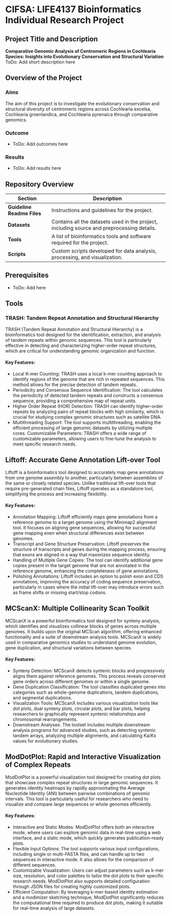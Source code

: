 # **CIFSA: LIFE4137 Bioinformatics Individual Research Project**

## **Project Title and Description**
**Comparative Genomic Analysis of Centromeric Regions in Cochlearia Species: Insights into Evolutionary Conservation and Structural Variation**  
ToDo: Add short description here

## **Overview of the Project**
### **Aims**
The aim of this project is to investigate the evolutionary conservation and structural diversity of centromeric regions across Cochlearia excelsa, Cochlearia groenlandica, and Cochlearia pyrenaica through comparative genomics. 
### **Outcome**
- ToDo: Add outcomes here

### **Results**
- ToDo: Add results here

## **Repository Overview**

| Section                     | Description                                                                      |
|-----------------------------|----------------------------------------------------------------------------------|
| **Guideline Readme Files**  | Instructions and guidelines for the project.                                     |
| **Datasets**                | Contains all the datasets used in the project, including source and preprocessing details. |
| **Tools**                   | A list of bioinformatics tools and software required for the project.            |
| **Scripts**                 | Custom scripts developed for data analysis, processing, and visualization.       |

## **Prerequisites**
- ToDo: Add here

## Tools

### TRASH: Tandem Repeat Annotation and Structural Hierarchy 
TRASH (Tandem Repeat Annotation and Structural Hierarchy) is a bioinformatics tool designed for the identification, extraction, and analysis of tandem repeats within genomic sequences. This tool is particularly effective in detecting and characterizing higher-order repeat structures, which are critical for understanding genomic organization and function.

#### Key Features:
- Local K-mer Counting: TRASH uses a local k-mer counting approach to identify regions of the genome that are rich in repeated sequences. This method allows for the precise detection of tandem repeats.
- Periodicity and Consensus Sequence Identification: The tool calculates the periodicity of detected tandem repeats and constructs a consensus sequence, providing a comprehensive map of repeat units.
- Higher Order Repeat (HOR) Detection: TRASH can identify higher-order repeats by analyzing pairs of repeat blocks with high similarity, which is crucial for studying complex genomic structures such as satellite DNA.
- Multithreading Support: The tool supports multithreading, enabling the efficient processing of large genomic datasets by utilizing multiple cores.
Customizable Parameters: TRASH offers a wide range of customizable parameters, allowing users to fine-tune the analysis to meet specific research needs.

## Liftoff: Accurate Gene Annotation Lift-over Tool
Liftoff is a bioinformatics tool designed to accurately map gene annotations from one genome assembly to another, particularly between assemblies of the same or closely related species. Unlike traditional lift-over tools that require pre-generated chain files, Liftoff operates as a standalone tool, simplifying the process and increasing flexibility.

#### Key Features:
- Annotation Mapping: Liftoff efficiently maps gene annotations from a reference genome to a target genome using the Minimap2 alignment tool. It focuses on aligning gene sequences, allowing for successful gene mapping even when structural differences exist between genomes.
- Transcript and Gene Structure Preservation: Liftoff preserves the structure of transcripts and genes during the mapping process, ensuring that exons are aligned in a way that maximizes sequence identity.
- Handling of Multiple Gene Copies: The tool can identify additional gene copies present in the target genome that are not annotated in the reference genome, enhancing the completeness of gene annotations.
- Polishing Annotations: Liftoff includes an option to polish exon and CDS annotations, improving the accuracy of coding sequence preservation, particularly in cases where the initial lift-over may introduce errors such as frame shifts or missing start/stop codons.

## MCScanX: Multiple Collinearity Scan Toolkit
MCScanX is a powerful bioinformatics tool designed for synteny analysis, which identifies and visualizes collinear blocks of genes across multiple genomes. It builds upon the original MCScan algorithm, offering enhanced functionality and a suite of downstream analysis tools. MCScanX is widely used in comparative genomics studies to understand genome evolution, gene duplication, and structural variations between species.

#### Key Features:
- Synteny Detection: MCScanX detects syntenic blocks and progressively aligns them against reference genomes. This process reveals conserved gene orders across different genomes or within a single genome.
- Gene Duplication Classification: The tool classifies duplicated genes into categories such as whole-genome duplications, tandem duplications, and segmental duplications.
- Visualization Tools: MCScanX includes various visualization tools like dot plots, dual synteny plots, circular plots, and bar plots, helping researchers to graphically represent syntenic relationships and chromosomal rearrangements.
- Downstream Analyses: The toolset includes multiple downstream analysis programs for advanced studies, such as detecting syntenic tandem arrays, analyzing multiple alignments, and calculating Ka/Ks values for evolutionary studies.

## ModDotPlot: Rapid and Interactive Visualization of Complex Repeats
ModDotPlot is a powerful visualization tool designed for creating dot plots that showcase complex repeat structures in large genomic sequences. It generates identity heatmaps by rapidly approximating the Average Nucleotide Identity (ANI) between pairwise combinations of genomic intervals. This tool is particularly useful for researchers who need to visualize and compare large sequences or whole genomes efficiently.

#### Key Features:
- Interactive and Static Modes: ModDotPlot offers both an interactive mode, where users can explore genomic data in real-time using a web interface, and a static mode, which quickly generates publication-ready plots.
- Flexible Input Options: The tool supports various input configurations, including single or multi-FASTA files, and can handle up to two sequences in interactive mode. It also allows for the comparison of different sequences.
- Customizable Visualization: Users can adjust parameters such as k-mer size, resolution, and color palettes to tailor the dot plots to their specific research needs. ModDotPlot also supports detailed configuration through JSON files for creating highly customized plots.
- Efficient Computation: By leveraging k-mer-based identity estimation and a modimizer sketching technique, ModDotPlot significantly reduces the computational time required to produce dot plots, making it suitable for real-time analysis of large datasets.

